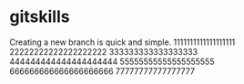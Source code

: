 # gitskills
Creating a new branch is quick and simple.
1111111111111111111
22222222222222222222
333333333333333333
444444444444444444444
55555555555555555555
666666666666666666666
77777777777777777
